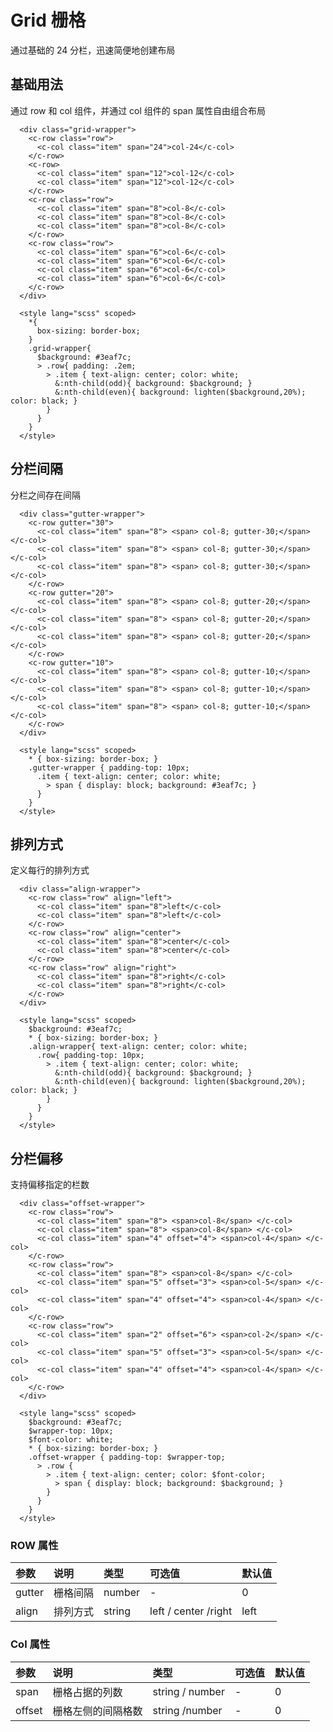 # Grid 栅格
通过基础的 24 分栏，迅速简便地创建布局

## 基础用法
通过 row 和 col 组件，并通过 col 组件的 span 属性自由组合布局
<ClientOnly>
  <grid-demo></grid-demo>
</ClientOnly>

```vue
  <div class="grid-wrapper">
    <c-row class="row">
      <c-col class="item" span="24">col-24</c-col>
    </c-row>
    <c-row>
      <c-col class="item" span="12">col-12</c-col>
      <c-col class="item" span="12">col-12</c-col>
    </c-row>
    <c-row class="row">
      <c-col class="item" span="8">col-8</c-col>
      <c-col class="item" span="8">col-8</c-col>
      <c-col class="item" span="8">col-8</c-col>
    </c-row>
    <c-row class="row">
      <c-col class="item" span="6">col-6</c-col>
      <c-col class="item" span="6">col-6</c-col>
      <c-col class="item" span="6">col-6</c-col>
      <c-col class="item" span="6">col-6</c-col>
    </c-row>
  </div>

  <style lang="scss" scoped>
    *{
      box-sizing: border-box;
    }
    .grid-wrapper{
      $background: #3eaf7c;
      > .row{ padding: .2em;
        > .item { text-align: center; color: white;
          &:nth-child(odd){ background: $background; }
          &:nth-child(even){ background: lighten($background,20%); color: black; }
        }
      }
    }
  </style>
```
## 分栏间隔    
分栏之间存在间隔
<ClientOnly>
  <gutter-demo></gutter-demo>
</ClientOnly>

```vue
  <div class="gutter-wrapper">
    <c-row gutter="30">
      <c-col class="item" span="8"> <span> col-8; gutter-30;</span> </c-col>
      <c-col class="item" span="8"> <span> col-8; gutter-30;</span> </c-col>
      <c-col class="item" span="8"> <span> col-8; gutter-30;</span> </c-col>
    </c-row>
    <c-row gutter="20">
      <c-col class="item" span="8"> <span> col-8; gutter-20;</span> </c-col>
      <c-col class="item" span="8"> <span> col-8; gutter-20;</span> </c-col>
      <c-col class="item" span="8"> <span> col-8; gutter-20;</span> </c-col>
    </c-row>
    <c-row gutter="10">
      <c-col class="item" span="8"> <span> col-8; gutter-10;</span> </c-col>
      <c-col class="item" span="8"> <span> col-8; gutter-10;</span> </c-col>
      <c-col class="item" span="8"> <span> col-8; gutter-10;</span> </c-col>
    </c-row>
  </div>

  <style lang="scss" scoped>
    * { box-sizing: border-box; }
    .gutter-wrapper { padding-top: 10px;
      .item { text-align: center; color: white;
        > span { display: block; background: #3eaf7c; }
      }
    }
  </style>
```
## 排列方式
定义每行的排列方式
<ClientOnly>
  <align-demo></align-demo>
</ClientOnly>

```vue
  <div class="align-wrapper">
    <c-row class="row" align="left">
      <c-col class="item" span="8">left</c-col>
      <c-col class="item" span="8">left</c-col>
    </c-row>
    <c-row class="row" align="center">
      <c-col class="item" span="8">center</c-col>
      <c-col class="item" span="8">center</c-col>
    </c-row>
    <c-row class="row" align="right">
      <c-col class="item" span="8">right</c-col>
      <c-col class="item" span="8">right</c-col>
    </c-row>
  </div>

  <style lang="scss" scoped>
    $background: #3eaf7c;
    * { box-sizing: border-box; }
    .align-wrapper{ text-align: center; color: white;
      .row{ padding-top: 10px;
        > .item { text-align: center; color: white;
          &:nth-child(odd){ background: $background; }
          &:nth-child(even){ background: lighten($background,20%); color: black; }
        }
      }
    }
  </style>
```
## 分栏偏移
支持偏移指定的栏数
<ClientOnly>
    <offset-demo></offset-demo>
</ClientOnly>
```vue
  <div class="offset-wrapper">
    <c-row class="row">
      <c-col class="item" span="8"> <span>col-8</span> </c-col>
      <c-col class="item" span="8"> <span>col-8</span> </c-col>
      <c-col class="item" span="4" offset="4"> <span>col-4</span> </c-col>
    </c-row>
    <c-row class="row">
      <c-col class="item" span="8"> <span>col-8</span> </c-col>
      <c-col class="item" span="5" offset="3"> <span>col-5</span> </c-col>
      <c-col class="item" span="4" offset="4"> <span>col-4</span> </c-col>
    </c-row>
    <c-row class="row">
      <c-col class="item" span="2" offset="6"> <span>col-2</span> </c-col>
      <c-col class="item" span="5" offset="3"> <span>col-5</span> </c-col>
      <c-col class="item" span="4" offset="4"> <span>col-4</span> </c-col>
    </c-row>
  </div>

  <style lang="scss" scoped>
    $background: #3eaf7c;
    $wrapper-top: 10px;
    $font-color: white;
    * { box-sizing: border-box; }
    .offset-wrapper { padding-top: $wrapper-top;
      > .row {
        > .item { text-align: center; color: $font-color;
          > span { display: block; background: $background; }
        }
      }
    }
  </style>
```
### ROW 属性
| 参数          | 说明             | 类型    | 可选值                                      | 默认值  |
| :------------ | :--------------- | :------ | :------------------------------------------ | :------ |
| gutter        | 栅格间隔     | number | -                                | 0   |
| align      | 排列方式     | string |  left / center /right                               | left   |

### Col 属性
| 参数          | 说明             | 类型    | 可选值                                      | 默认值  |
| :------------ | :--------------- | :------ | :------------------------------------------ | :------ |
| span        | 栅格占据的列数     | string / number | -                                | 0   |
| offset      | 栅格左侧的间隔格数     | string /number |  -                              | 0   |


